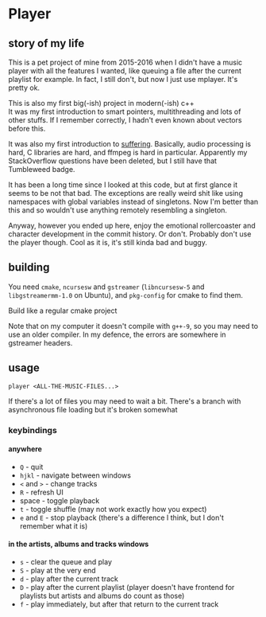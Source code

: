 # Player

## story of my life

This is a pet project of mine from 2015-2016 when I didn't have a music player with all the features I wanted,
like queuing a file after the current playlist for example. In fact, I still don't, but now I just use mplayer. It's pretty ok.

This is also my first big(-ish) project in modern(-ish) c++  
It was my first introduction to smart pointers, multithreading and lots of other stuffs.
If I remember correctly, I hadn't even known about vectors before this.

It was also my first introduction to [suffering](https://xkcd.com/979/).
Basically, audio processing is hard, C libraries are hard, and ffmpeg is hard in particular.
Apparently my StackOverflow questions have been deleted, but I still have that Tumbleweed badge.

It has been a long time since I looked at this code, but at first glance it seems to be not that bad.
The exceptions are really weird shit like using namespaces with global variables instead of singletons.
Now I'm better than this and so wouldn't use anything remotely resembling a singleton.

Anyway, however you ended up here, enjoy the emotional rollercoaster and character development in the commit history. Or don't.
Probably don't use the player though. Cool as it is, it's still kinda bad and buggy.

## building

You need `cmake`, `ncursesw` and `gstreamer` (`libncursesw-5` and `libgstreamermm-1.0` on Ubuntu), and `pkg-config` for cmake to find them.

Build like a regular cmake project

Note that on my computer it doesn't compile with `g++-9`, so you may need to use an older compiler. 
In my defence, the errors are somewhere in gstreamer headers.

## usage

    player <ALL-THE-MUSIC-FILES...>

If there's a lot of files you may need to wait a bit. There's a branch with asynchronous file loading but it's broken somewhat

### keybindings

#### anywhere
* `Q` - quit
* `hjkl` - navigate between windows
* `<` and `>` - change tracks
* `R` - refresh UI
* space - toggle playback
* `t` - toggle shuffle (may not work exactly how you expect)
* `e` and `E` - stop playback (there's a difference I think, but I don't remember what it is)

#### in the artists, albums and tracks windows
* `s` - clear the queue and play
* `S` - play at the very end
* `d` - play after the current track
* `D` - play after the current playlist (player doesn't have frontend for playlists but artists and albums do count as those)
* `f` - play immediately, but after that return to the current track
